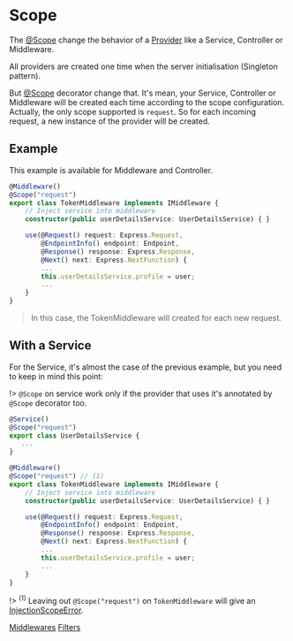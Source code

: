# Scope

The [@Scope](docs/api/common/mvc/scope) change the behavior of a [Provider](docs/api/common/di/provider.md) like a Service, Controller or Middleware.

All providers are created one time when the server initialisation (Singleton pattern).

But [@Scope](docs/api/common/mvc/scope) decorator change that. It's mean, your Service, Controller or Middleware will be 
created each time according to the scope configuration. Actually, the only scope supported is `request`. 
So for each incoming request, a new instance of the provider will be created.

## Example

This example is available for Middleware and Controller.

```typescript
@Middleware()
@Scope("request") 
export class TokenMiddleware implements IMiddleware {
    // Inject service into middleware
    constructor(public userDetailsService: UserDetailsService) { }

    use(@Request() request: Express.Request,
        @EndpointInfo() endpoint: Endpoint,
        @Response() response: Express.Response,
        @Next() next: Express.NextFunction) {
        ...
        this.userDetailsService.profile = user;
        ...
    }
}
```
> In this case, the TokenMiddleware will created for each new request.

## With a Service

For the Service, it's almost the case of the previous example, but you need to keep in mind this point:

!> `@Scope` on service work only if the provider that uses it's annotated by `@Scope` decorator too.

```typescript
@Service()
@Scope("request") 
export class UserDetailsService {
   ...
}

@Middleware()
@Scope("request") // (1)
export class TokenMiddleware implements IMiddleware {
    // Inject service into middleware
    constructor(public userDetailsService: UserDetailsService) { }

    use(@Request() request: Express.Request,
        @EndpointInfo() endpoint: Endpoint,
        @Response() response: Express.Response,
        @Next() next: Express.NextFunction) {
        ...
        this.userDetailsService.profile = user;
        ...
    }
}
```
!> <sup>(1)</sup> Leaving out `@Scope("request")` on `TokenMiddleware` will give an [InjectionScopeError](api/common/di/injectionscopeerror.md).

<div class="guide-links">
<a href="#/docs/middlewares/overview">Middlewares</a>
<a href="#/docs/filters">Filters</a>
</div>